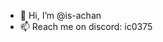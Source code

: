 - 👋 Hi, I’m @is-achan
- 📫 Reach me on discord: ic0375

<!---
is-achan/is-achan is a ✨ special ✨ repository because its `README.md` (this file) appears on your GitHub profile.
You can click the Preview link to take a look at your changes.
--->
